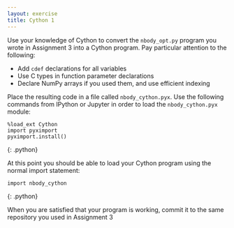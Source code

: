 ```yaml
---
layout: exercise
title: Cython 1
---
```


Use your knowledge of Cython to convert the `nbody_opt.py` program you wrote in Assignment 3 into a Cython program. Pay particular attention
to the following:

* Add `cdef` declarations for all variables
* Use C types in function parameter declarations
* Declare NumPy arrays if you used them, and use efficient indexing

Place the resulting code in a file called `nbody_cython.pyx`. Use the following commands from IPython or Jupyter in order to load the `nbody_cython.pyx` module:

~~~
%load_ext Cython
import pyximport
pyximport.install()
~~~
{: .python}

At this point you should be able to load your Cython program using the normal import statement:

~~~
import nbody_cython
~~~
{: .python}

When you are satisfied that your program is working, commit it to the same repository you used in Assignment 3
